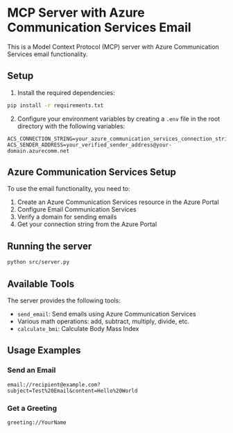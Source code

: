 # MCP Server with Azure Communication Services Email

This is a Model Context Protocol (MCP) server with Azure Communication Services email functionality.

## Setup

1. Install the required dependencies:
```bash
pip install -r requirements.txt
```

2. Configure your environment variables by creating a `.env` file in the root directory with the following variables:
```
ACS_CONNECTION_STRING=your_azure_communication_services_connection_string
ACS_SENDER_ADDRESS=your_verified_sender_address@your-domain.azurecomm.net
```

## Azure Communication Services Setup

To use the email functionality, you need to:

1. Create an Azure Communication Services resource in the Azure Portal
2. Configure Email Communication Services
3. Verify a domain for sending emails
4. Get your connection string from the Azure Portal

## Running the server

```bash
python src/server.py
```

## Available Tools

The server provides the following tools:

- `send_email`: Send emails using Azure Communication Services
- Various math operations: add, subtract, multiply, divide, etc.
- `calculate_bmi`: Calculate Body Mass Index

## Usage Examples

### Send an Email
```
email://recipient@example.com?subject=Test%20Email&content=Hello%20World
```

### Get a Greeting
```
greeting://YourName

